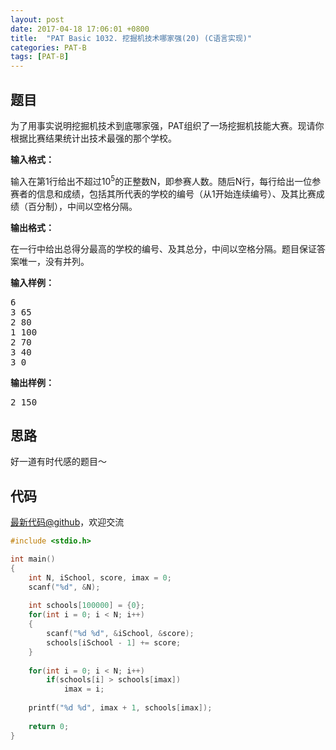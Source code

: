 ```yaml
---
layout: post
date: 2017-04-18 17:06:01 +0800
title:  "PAT Basic 1032. 挖掘机技术哪家强(20) (C语言实现)"
categories: PAT-B
tags: [PAT-B]
---
```


## 题目

<div id="problemContent">
<p>
为了用事实说明挖掘机技术到底哪家强，PAT组织了一场挖掘机技能大赛。现请你根据比赛结果统计出技术最强的那个学校。</p>
<p><b>
输入格式：
</b></p>
<p>
输入在第1行给出不超过10<sup>5</sup>的正整数N，即参赛人数。随后N行，每行给出一位参赛者的信息和成绩，包括其所代表的学校的编号（从1开始连续编号）、及其比赛成绩（百分制），中间以空格分隔。
</p>
<p><b>
输出格式：
</b></p>
<p>
在一行中给出总得分最高的学校的编号、及其总分，中间以空格分隔。题目保证答案唯一，没有并列。
</p>
<b>输入样例：</b><pre>
6
3 65
2 80
1 100
2 70
3 40
3 0
</pre>
<b>输出样例：</b><pre>
2 150
</pre>
</div>

## 思路

好一道有时代感的题目～

## 代码

[最新代码@github](https://github.com/OliverLew/PAT/blob/master/PATBasic/1032.c)，欢迎交流
```c
#include <stdio.h>

int main()
{
    int N, iSchool, score, imax = 0;
    scanf("%d", &N);
    
    int schools[100000] = {0};
    for(int i = 0; i < N; i++)
    {
        scanf("%d %d", &iSchool, &score);
        schools[iSchool - 1] += score;
    }
    
    for(int i = 0; i < N; i++) 
        if(schools[i] > schools[imax])
            imax = i;
    
    printf("%d %d", imax + 1, schools[imax]);
    
    return 0;
}

```
